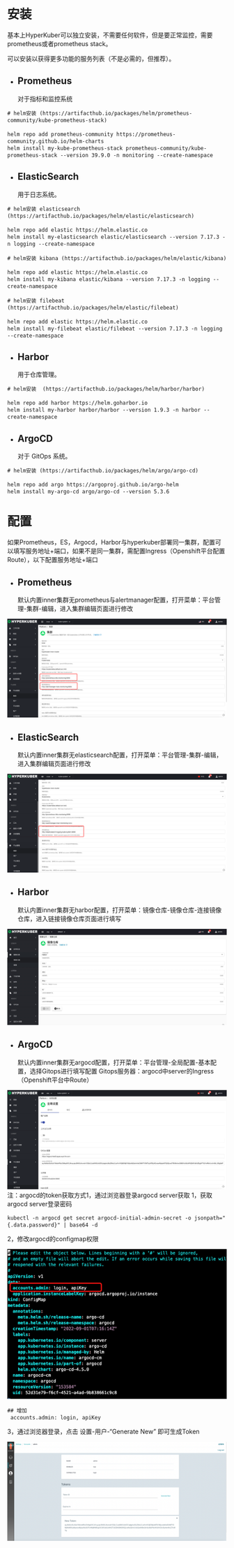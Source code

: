 # 安装

基本上HyperKuber可以独立安装，不需要任何软件，但是要正常监控，需要prometheus或者prometheus stack。

可以安装以获得更多功能的服务列表（不是必需的，但推荐）。

+ ## Prometheus
   对于指标和监控系统
```
# helm安装 (https://artifacthub.io/packages/helm/prometheus-community/kube-prometheus-stack)

helm repo add prometheus-community https://prometheus-community.github.io/helm-charts
helm install my-kube-prometheus-stack prometheus-community/kube-prometheus-stack --version 39.9.0 -n monitoring --create-namespace
```

+ ## ElasticSearch
   用于日志系统。
```
# helm安装 elasticsearch (https://artifacthub.io/packages/helm/elastic/elasticsearch)

helm repo add elastic https://helm.elastic.co
helm install my-elasticsearch elastic/elasticsearch --version 7.17.3 -n logging --create-namespace

# helm安装 kibana (https://artifacthub.io/packages/helm/elastic/kibana)

helm repo add elastic https://helm.elastic.co
helm install my-kibana elastic/kibana --version 7.17.3 -n logging --create-namespace

# helm安装 filebeat (https://artifacthub.io/packages/helm/elastic/filebeat)

helm repo add elastic https://helm.elastic.co
helm install my-filebeat elastic/filebeat --version 7.17.3 -n logging --create-namespace
```

+ ## Harbor
  用于仓库管理。
```
# helm安装  (https://artifacthub.io/packages/helm/harbor/harbor)

helm repo add harbor https://helm.goharbor.io
helm install my-harbor harbor/harbor --version 1.9.3 -n harbor --create-namespace
```

+ ## ArgoCD
    对于 GitOps 系统。
```
# helm安装 (https://artifacthub.io/packages/helm/argo/argo-cd)

helm repo add argo https://argoproj.github.io/argo-helm
helm install my-argo-cd argo/argo-cd --version 5.3.6
```

# 配置

如果Prometheus，ES，Argocd，Harbor与hyperkuber部署同一集群，配置可以填写服务地址+端口，如果不是同一集群，需配置Ingress（Openshift平台配置Route），以下配置服务地址+端口
+ ## Prometheus
   默认内置inner集群无prometheus与alertmanager配置，打开菜单：平台管理-集群-编辑，进入集群编辑页面进行修改

![Minion](../../assets/images/start/prometheus-1.jpg)

+ ## ElasticSearch
   默认内置inner集群无elasticsearch配置，打开菜单：平台管理-集群-编辑，进入集群编辑页面进行修改

![Minion](../../assets/images/start/es-1.jpg)

+ ## Harbor
   默认内置inner集群无harbor配置，打开菜单：镜像仓库-镜像仓库-连接镜像仓库，进入链接镜像仓库页面进行填写

![Minion](../../assets/images/registry/create.jpg)

+ ## ArgoCD
    默认内置inner集群无argocd配置，打开菜单：平台管理-全局配置-基本配置，选择Gitops进行填写配置
    Gitops服务器：argocd中server的Ingress（Openshift平台中Route）
    
![Minion](../../assets/images/start/argocd-1.jpg)
注：argocd的token获取方式1，通过浏览器登录argocd server获取
1，获取argocd server登录密码
```
kubectl -n argocd get secret argocd-initial-admin-secret -o jsonpath="{.data.password}" | base64 -d
```
2，修改argocd的configmap权限

![Minion](../../assets/images/start/argocd-cm.jpg)
```
## 增加
 accounts.admin: login, apiKey
```
3，通过浏览器登录，点击 设置-用户-“Generate New” 即可生成Token

![Minion](../../assets/images/start/argocd-token.jpg)